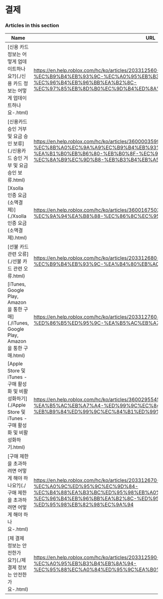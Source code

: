# 결제  
### Articles in this section
Name|URL
-|-
[신용 카드 정보는 어떻게 업데이트하나요?](./신용 카드 정보는 어떻게 업데이트하나요-.html) |https://en.help.roblox.com/hc/ko/articles/203312560-%EC%8B%A0%EC%9A%A9-%EC%B9%B4%EB%93%9C-%EC%A0%95%EB%B3%B4%EB%8A%94-%EC%96%B4%EB%96%BB%EA%B2%8C-%EC%97%85%EB%8D%B0%EC%9D%B4%ED%8A%B8%ED%95%98%EB%82%98%EC%9A%94
[신용카드 승인 거부 및 요금 승인 보류](./신용카드 승인 거부 및 요금 승인 보류.html) |https://en.help.roblox.com/hc/ko/articles/360000359923-%EC%8B%A0%EC%9A%A9%EC%B9%B4%EB%93%9C-%EC%8A%B9%EC%9D%B8-%EA%B1%B0%EB%B6%80-%EB%B0%8F-%EC%9A%94%EA%B8%88-%EC%8A%B9%EC%9D%B8-%EB%B3%B4%EB%A5%98
[Xsolla 인증 요금(소액결제)](./Xsolla 인증 요금(소액결제).html) |https://en.help.roblox.com/hc/ko/articles/360016750311-Xsolla-%EC%9D%B8%EC%A6%9D-%EC%9A%94%EA%B8%88-%EC%86%8C%EC%95%A1%EA%B2%B0%EC%A0%9C
[선불 카드 관련 오류](./선불 카드 관련 오류.html) |https://en.help.roblox.com/hc/ko/articles/203312680-%EC%84%A0%EB%B6%88-%EC%B9%B4%EB%93%9C-%EA%B4%80%EB%A0%A8-%EC%98%A4%EB%A5%98
[iTunes, Google Play, Amazon을 통한 구매](./iTunes, Google Play, Amazon을 통한 구매.html) |https://en.help.roblox.com/hc/ko/articles/203312760-iTunes-Google-Play-Amazon%EC%9D%84-%ED%86%B5%ED%95%9C-%EA%B5%AC%EB%A7%A4
[Apple Store 및 iTunes - 구매 활성화 및 비활성화하기](./Apple Store 및 iTunes - 구매 활성화 및 비활성화하기.html) |https://en.help.roblox.com/hc/ko/articles/360029554512-Apple-Store-%EB%B0%8F-iTunes-%EA%B5%AC%EB%A7%A4-%ED%99%9C%EC%84%B1%ED%99%94-%EB%B0%8F-%EB%B9%84%ED%99%9C%EC%84%B1%ED%99%94%ED%95%98%EA%B8%B0
[구매 제한을 초과하려면 어떻게 해야 하나요?](./구매 제한을 초과하려면 어떻게 해야 하나요-.html) |https://en.help.roblox.com/hc/ko/articles/203312670-%EA%B5%AC%EB%A7%A4-%EC%A0%9C%ED%95%9C%EC%9D%84-%EC%B4%88%EA%B3%BC%ED%95%98%EB%A0%A4%EB%A9%B4-%EC%96%B4%EB%96%BB%EA%B2%8C-%ED%95%B4%EC%95%BC-%ED%95%98%EB%82%98%EC%9A%94
[제 결제 정보는 안전한가요?](./제 결제 정보는 안전한가요-.html) |https://en.help.roblox.com/hc/ko/articles/203312590-%EC%A0%9C-%EA%B2%B0%EC%A0%9C-%EC%A0%95%EB%B3%B4%EB%8A%94-%EC%95%88%EC%A0%84%ED%95%9C%EA%B0%80%EC%9A%94